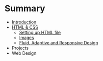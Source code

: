 # Summary

* [Introduction](README.md)
* [HTML & CSS](html_&_css.md)
   * [Setting up HTML file](setting_up_html_file.md)
   * [Images](images.md)
   * [Fluid, Adaptive and Responsive Design](fluid,_adaptive_and_responsive_design.md)
* Projects
* Web Design

